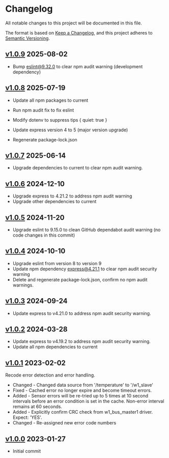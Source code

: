 # Changelog

All notable changes to this project will be documented in this file.

The format is based on [Keep a Changelog](https://keepachangelog.com/en/1.0.0/),
and this project adheres to
[Semantic Versioning](https://semver.org/spec/v2.0.0.html).

## [v1.0.9](https://github.com/cotarr/ds18b20-api/releases/tag/v1.0.9) 2025-08-02

- Bump eslint@9.32.0 to clear npm audit warning (development dependency)

## [v1.0.8](https://github.com/cotarr/ds18b20-api/releases/tag/v1.0.8) 2025-07-19

- Update all npm packages to current
- Run npm audit fix to fix eslint
- Modify dotenv to suppress tips { quiet: true }

- Update express version 4 to 5 (major version upgrade)
- Regenerate package-lock.json

## [v1.0.7](https://github.com/cotarr/ds18b20-api/releases/tag/v1.0.7) 2025-06-14

- Upgrade dependencies to current to clear npm audit warning.

## [v1.0.6](https://github.com/cotarr/ds18b20-api/releases/tag/v1.0.6) 2024-12-10

- Upgrade express to 4.21.2 to address npm audit warning
- Upgrade other dependencies to current

## [v1.0.5](https://github.com/cotarr/ds18b20-api/releases/tag/v1.0.5) 2024-11-20

- Upgrade eslint to 9.15.0 to clean GitHub dependabot audit warning (no code changes in this commit)

## [v1.0.4](https://github.com/cotarr/ds18b20-api/releases/tag/v1.0.4) 2024-10-10

- Upgrade eslint from version 8 to version 9
- Update npm dependency express@4.21.1 to clear npm audit security warning
- Delete and regenerate package-lock.json, confirm no npm audit warnings.

## [v1.0.3](https://github.com/cotarr/ds18b20-api/releases/tag/v1.0.3) 2024-09-24

- Update express to v4.21.0 to address npm audit security warning.

## [v1.0.2](https://github.com/cotarr/ds18b20-api/releases/tag/v1.0.2) 2024-03-28

- Update express to v4.19.2 to address npm audit security warning.
- Update all npm dependencies to current

## [v1.0.1](https://github.com/cotarr/ds18b20-api/releases/tag/v1.0.1) 2023-02-02

Recode error detection and error handling.

- Changed - Changed data source from '/temperature' to '/w1_slave'
- Fixed - Cached error no longer expire and become timeout errors.
- Added - Sensor errors will be re-tried up to 5 times at 10 second intervals before an error condition is set in the cache. Non-error interval remains at 60 seconds.
- Added - Explicitly confirm CRC check from w1_bus_master1 driver. Expect: 'YES'.
- Changed - Re-assigned new error code numbers 

## [v1.0.0](https://github.com/cotarr/ds18b20-api/releases/tag/v1.0.0) 2023-01-27

- Initial commit
